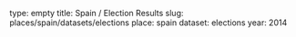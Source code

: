 type: empty
title: Spain / Election Results
slug: places/spain/datasets/elections
place: spain
dataset: elections
year: 2014
